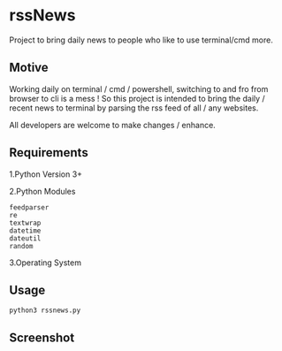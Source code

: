 # rssNews
Project to bring daily news to people who like to use terminal/cmd more.

## Motive
Working daily on terminal / cmd / powershell, switching to and fro from browser to cli
is a mess ! So this project is intended to bring the daily / recent news to terminal
by parsing the rss feed of all / any websites.

All developers are welcome to make changes / enhance.

## Requirements
1.Python Version 3+

2.Python Modules

	feedparser
	re
	textwrap
	datetime
	dateutil
	random

3.Operating System

## Usage
	
	python3 rssnews.py

## Screenshot
